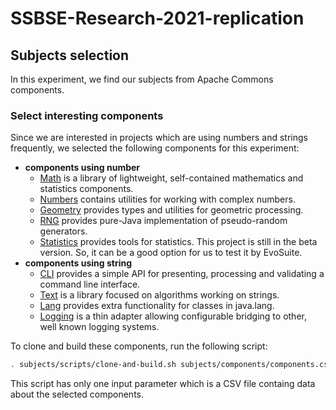 # SSBSE-Research-2021-replication

## Subjects selection
In this experiment, we find our subjects from Apache Commons components.

### Select interesting components
Since we are interested in projects which are using numbers and strings frequently, we selected the following components for this experiment:

* __components using number__
    * [Math](https://github.com/apache/commons-math) is a library of lightweight, self-contained mathematics and statistics components.
    * [Numbers](https://github.com/apache/commons-numbers) contains utilities for working with complex numbers.
    * [Geometry](https://github.com/apache/commons-geometry) provides types and utilities for geometric processing.
    * [RNG](https://github.com/apache/commons-rng) provides pure-Java implementation of pseudo-random generators.
    * [Statistics](https://github.com/apache/commons-statistics) provides tools for statistics. This project is still in the beta version. So, it can be a good option for us to test it by EvoSuite.
* __components using string__
    * [CLI](https://github.com/apache/commons-cli) provides a simple API for presenting, processing and validating a command line interface.
    * [Text](https://github.com/apache/commons-text) is a library focused on algorithms working on strings.
    * [Lang](https://github.com/apache/commons-lang) provides extra functionality for classes in java.lang.
    * [Logging](https://github.com/apache/commons-logging) is a thin adapter allowing configurable bridging to other, well known logging systems.

To clone and build these components, run the following script:

```bash
. subjects/scripts/clone-and-build.sh subjects/components/components.csv 
```
This script has only one input parameter which is a CSV file containg data about the selected components.